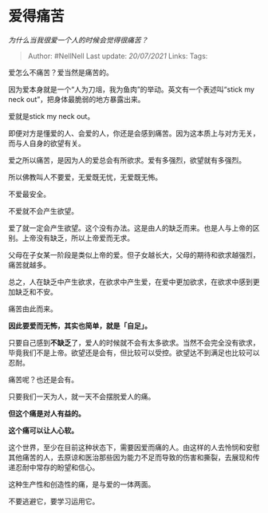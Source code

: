 # 爱得痛苦
*为什么当我很爱一个人的时候会觉得很痛苦？*

> Author: #NellNell
Last update: *20/07/2021*
Links:
Tags:

爱怎么不痛苦？爱当然是痛苦的。

因为爱本身就是一个“人为刀俎，我为鱼肉”的举动。英文有一个表述叫“stick my neck out”，把身体最脆弱的地方暴露出来。

爱就是stick my neck out。

即便对方是懂爱的人、会爱的人，你还是会感到痛苦。因为这本质上与对方无关，而与人自身的欲望有关。

爱之所以痛苦，是因为人的爱总会有所欲求。爱有多强烈，欲望就有多强烈。

所以佛教叫人不要爱，无爱既无忧，无爱既无怖。

不爱最安全。

不爱就不会产生欲望。

爱了就一定会产生欲望。这个没有办法。这是由人的缺乏而来。也是人与上帝的区别。上帝没有缺乏，所以上帝爱而无求。

父母在子女某一阶段是类似上帝的爱。但子女越长大，父母的期待和欲求越强烈，痛苦就越多。

总之，人在缺乏中产生欲求，在欲求中产生爱，在爱中更加欲求，在欲求中感到更加缺乏和不安。

痛苦由此而来。

**因此要爱而无怖，其实也简单，就是「自足」。**

只要自己感到**不缺乏**了，爱人的时候就不会有太多欲求。当然不会完全没有欲求，毕竟我们不是上帝。欲望还是会有，但比较可以受控。欲望达不到满足也比较可以忍耐。

痛苦呢？也还是会有。

只要我们一天为人，就一天不会摆脱爱人的痛。

**但这个痛是对人有益的。**

**这个痛可以让人心软。**

这个世界，至少在目前这种状态下，需要因爱而痛的人。由这样的人去怜悯和安慰其他痛苦的人，去原谅和医治那些因为能力不足而导致的伤害和撕裂，去展现和传递忍耐中常存的盼望和信心。

这种生产性和创造性的痛，是与爱的一体两面。

不要逃避它，要学习运用它。
